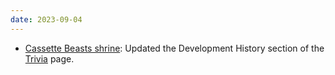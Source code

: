 ```yaml
---
date: 2023-09-04
---
```


* [Cassette Beasts shrine](/shrines/cassettebeasts/): Updated the Development History section of the [Trivia](/shrines/cassettebeasts/trivia) page.